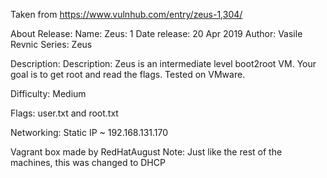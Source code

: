 Taken from https://www.vulnhub.com/entry/zeus-1,304/ 

About Release:
    Name: Zeus: 1
    Date release: 20 Apr 2019
    Author: Vasile Revnic
    Series: Zeus

Description:
Description: Zeus is an intermediate level boot2root VM. Your goal is to get root and read the flags. Tested on VMware.

Difficulty: Medium

Flags: user.txt and root.txt

Networking: Static IP ~ 192.168.131.170

Vagrant box made by RedHatAugust
Note:
  Just like the rest of the machines, this was changed to DHCP
